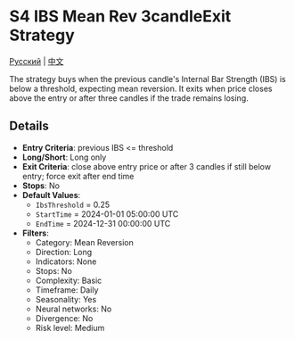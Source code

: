 # S4 IBS Mean Rev 3candleExit Strategy
[Русский](README_ru.md) | [中文](README_cn.md)

The strategy buys when the previous candle's Internal Bar Strength (IBS) is below a threshold, expecting mean reversion. It exits when price closes above the entry or after three candles if the trade remains losing.

## Details

- **Entry Criteria**: previous IBS <= threshold
- **Long/Short**: Long only
- **Exit Criteria**: close above entry price or after 3 candles if still below entry; force exit after end time
- **Stops**: No
- **Default Values**:
  - `IbsThreshold` = 0.25
  - `StartTime` = 2024-01-01 05:00:00 UTC
  - `EndTime` = 2024-12-31 00:00:00 UTC
- **Filters**:
  - Category: Mean Reversion
  - Direction: Long
  - Indicators: None
  - Stops: No
  - Complexity: Basic
  - Timeframe: Daily
  - Seasonality: Yes
  - Neural networks: No
  - Divergence: No
  - Risk level: Medium

